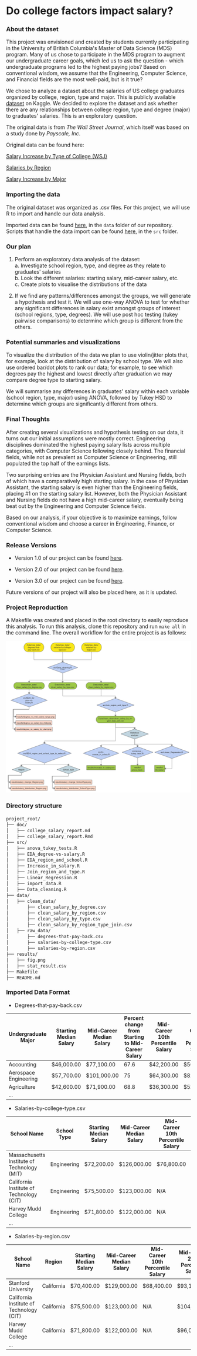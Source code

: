 # Do college factors impact salary?

### About the dataset

This project was envisioned and created by students currently participating in the University of British Columbia's Master of Data Science (MDS) program. Many of us chose to participate in the MDS program to augment our undergraduate career goals, which led us to ask the question - which undergraduate programs led to the highest paying jobs? Based on conventional wisdom, we assume that the Engineering, Computer Science, and Financial fields are the most well-paid, but is it true?

We chose to analyze a dataset about the salaries of US college graduates organized by college, region, type and major. This is publicly available [dataset](https://www.kaggle.com/wsj/college-salaries) on Kaggle. We decided to explore the dataset and ask whether there are any relationships between college region, type and degree (major) to graduates' salaries. This is an exploratory question.

The original data is from *The Wall Street Journal*, which itself was based on a study done by *Payscale, Inc*. 

Original data can be found here:

[Salary Increase by Type of College (WSJ)](http://online.wsj.com/public/resources/documents/info-Salaries_for_Colleges_by_Type-sort.html)

[Salaries by Region](http://online.wsj.com/public/resources/documents/info-Salaries_for_Colleges_by_Region-sort.html)

[Salary Increase by Major](http://online.wsj.com/public/resources/documents/info-Degrees_that_Pay_you_Back-sort.html)

### Importing the data

The original dataset was organized as .csv files. For this project, we will use R to import and handle our data analysis.

Imported data can be found [here](https://github.com/UBC-MDS/DSCI_522_Salary-vs-College/tree/master/data), in the `data` folder of our repository. Scripts that handle the data import can be found [here](https://github.com/UBC-MDS/DSCI_522_Salary-vs-College/tree/master/src), in the `src` folder.

### Our plan

1. Perform an exploratory data analysis of the dataset:  
    a. Investigate school region, type, and degree as they relate to graduates' salaries  
    b. Look the different salaries: starting salary, mid-career salary, etc.  
    c. Create plots to visualise the distributions of the data   

2. If we find any patterns/differences amongst the groups, we will generate a hypothesis and test it. We will use one-way ANOVA to test for whether any significant differences in salary exist amongst groups of interest (school regions, type, degrees). We will use post hoc testing (tukey pairwise comparisons) to determine which group is different from the others.   

### Potential summaries and visualizations

To visualize the distribution of the data we plan to use violin/jitter plots that, for example, look at the distribution of salary by school type. We will also use ordered bar/dot plots to rank our data; for example, to see which degrees pay the highest and lowest directly after graduation we may compare degree type to starting salary.

We will summarise any differences in graduates' salary within each variable (school region, type, major) using ANOVA, followed by Tukey HSD to determine which groups are significantly different from others. 

### Final Thoughts

After creating several visualizations and hypothesis testing on our data, it turns out our initial assumptions were mostly correct. Engineering disciplines dominated the highest paying salary lists across multiple categories, with Computer Science following closely behind. The financial fields, while not as prevalent as Computer Science or Engineering, still populated the top half of the earnings lists. 

Two surprising entries are the Physician Assistant and Nursing fields, both of which have a comparatively high starting salary. In the case of Physician Assistant, the starting salary is even higher than the Engineering fields, placing #1 on the starting salary list. However, both the Physician Assistant and Nursing fields do not have a high mid-career salary, eventually being beat out by the Engineering and Computer Science fields. 

Based on our analysis, if your objective is to maximize earnings, follow conventional wisdom and choose a career in Engineering, Finance, or Computer Science. 

### Release Versions

* Version 1.0 of our project can be found [here](https://github.com/UBC-MDS/DSCI_522_Salary-vs-College/tree/v1.0). 

* Version 2.0 of our project can be found [here](https://github.com/UBC-MDS/DSCI_522_Salary-vs-College/tree/V2.0.1). 

* Version 3.0 of our project can be found [here](https://github.com/UBC-MDS/DSCI_522_Salary-vs-College/tree/V3.0). 

Future versions of our project will also be placed here, as it is updated. 

### Project Reproduction

A Makefile was created and placed in the root directory to easily reproduce this analysis. To run this analysis, clone this repository and run `make all` in the command line. The overall workflow for the entire project is as follows: 

![Workflow](Workflow.png)

### Directory structure
```
project_root/
├── doc/
│   ├── college_salary_report.md
│   ├── college_salary_report.Rmd
├── src/
│   ├── anova_tukey_tests.R
│   ├── EDA_degree-vs-salary.R
│   ├── EDA_region_and_school.R
│   ├── Increase_in_salary.R
│   ├── Join_region_and_type.R
│   ├── Linear_Regression.R
│   ├── import_data.R
│   ├── Data_cleaning.R
├── data/
│   ├── clean_data/
│       ├── clean_salary_by_degree.csv
│       ├── clean_salary_by_region.csv
│       ├── clean_salary_by_type.csv
│       ├── clean_salary_by_region_type_join.csv
│   ├── raw_data/
│       ├── degrees-that-pay-back.csv
│       ├── salaries-by-college-type.csv
│       ├── salaries-by-region.csv
├── results/
│   ├── fig.png
│   ├── stat_result.csv
├── Makefile
├── README.md
```
### Imported Data Format

* Degrees-that-pay-back.csv

| Undergraduate Major | Starting Median Salary | Mid-Career Median Salary | Percent change from Starting to Mid-Career Salary | Mid-Career 10th Percentile Salary | Mid-Career 25th Percentile Salary |	Mid-Career 75th Percentile Salary	| Mid-Career 90th Percentile Salary |
|---|---|---|---|---|---|---|---|
| Accounting |  $46,000.00 | $77,100.00 | 67.6 | $42,200.00 | $56,100.00 | $108,000.00 | $152,000.00 |
| Aerospace Engineering	| $57,700.00	| $101,000.00 |	75|	$64,300.00|	$82,100.00|	$127,000.00|	$161,000.00 |
|Agriculture|	$42,600.00|	$71,900.00|	68.8|	$36,300.00|	$52,100.00|	$96,300.00|	$150,000.00|
|...|

* Salaries-by-college-type.csv

|School Name|	School Type|	Starting Median Salary|	Mid-Career Median Salary|	Mid-Career 10th Percentile Salary|	Mid-Career 25th Percentile Salary|	Mid-Career 75th Percentile Salary|	Mid-Career 90th Percentile Salary|
|---|---|---|---|---|---|---|---|
|Massachusetts Institute of Technology (MIT)|	Engineering|	$72,200.00|	$126,000.00|	$76,800.00|	$99,200.00|	$168,000.00|	$220,000.00|
|California Institute of Technology (CIT)|	Engineering	|$75,500.00|	$123,000.00	|N/A|	$104,000.00	|$161,000.00|	N/A
|Harvey Mudd College|	Engineering|	$71,800.00|	$122,000.00	|N/A|	$96,000.00|	$180,000.00	|N/A|
|...|

* Salaries-by-region.csv

|School Name	|Region|	Starting Median Salary|	Mid-Career Median Salary|	Mid-Career 10th Percentile Salary	|Mid-Career 25th Percentile Salary|	Mid-Career 75th Percentile Salary|	Mid-Career 90th Percentile Salary|
|---|---|---|---|---|---|---|---|
|Stanford University|	California|	$70,400.00|	$129,000.00	|$68,400.00|	$93,100.00|	$184,000.00|	$257,000.00|
|California Institute of Technology (CIT)|	California	|$75,500.00	|$123,000.00|	N/A|	$104,000.00	|$161,000.00|	N/A|
|Harvey Mudd College|	California|	$71,800.00|	$122,000.00	|N/A|	$96,000.00|	$180,000.00	|N/A|
|...|

